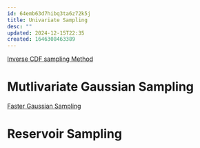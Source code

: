 ```yaml
---
id: 64emb63d7hibq3ta6z72k5j
title: Univariate Sampling
desc: ""
updated: 2024-12-15T22:35
created: 1646308463389
---
```

[Inverse CDF sampling Method](https://blogs.sas.com/content/iml/2013/07/22/the-inverse-cdf-method.html)

# Mutlivariate Gaussian Sampling

[Faster Gaussian Sampling](https://www-users.cse.umn.edu/~saad/PDF/ys-2013-3.pdf)


# Reservoir Sampling